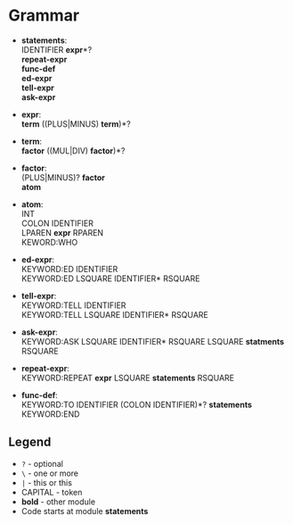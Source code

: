 # Grammar

- __statements__:  
    IDENTIFIER __expr__*?  
    __repeat-expr__  
    __func-def__  
    __ed-expr__  
    __tell-expr__  
    __ask-expr__  
  
- __expr__:  
    __term__ ((PLUS|MINUS) __term__)*?

- __term__:   
    __factor__ ((MUL|DIV) __factor__)*?

- __factor__:     
    (PLUS|MINUS)? __factor__   
    __atom__

- __atom__:  
    INT   
    COLON IDENTIFIER  
    LPAREN __expr__ RPAREN  
    KEWORD:WHO

- __ed-expr__:  
    KEYWORD:ED IDENTIFIER  
    KEYWORD:ED LSQUARE IDENTIFIER* RSQUARE

- __tell-expr__:  
    KEYWORD:TELL IDENTIFIER  
    KEYWORD:TELL LSQUARE IDENTIFIER* RSQUARE

- __ask-expr__:  
    KEYWORD:ASK LSQUARE IDENTIFIER* RSQUARE LSQUARE __statments__ RSQUARE

- __repeat-expr__:  
    KEYWORD:REPEAT __expr__ LSQUARE __statements__ RSQUARE

- __func-def__:  
    KEYWORD:TO IDENTIFIER (COLON IDENTIFIER)*? __statements__ KEYWORD:END 

## Legend
- `?` - optional
- `\` - one or more
- `|` - this or this
- CAPITAL - token
- __bold__ - other module
- Code starts at module __statements__
